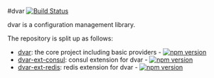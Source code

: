#dvar     [![Build Status](https://travis-ci.org/reneweb/dvar.svg?branch=master)](https://travis-ci.org/reneweb/dvar)

dvar is a configuration management library.

The repository is split up as follows:
- [dvar](https://github.com/reneweb/dvar/tree/master/dvar): the core project including basic providers - [![npm version](https://badge.fury.io/js/dvar.svg)](https://badge.fury.io/js/dvar)
- [dvar-ext-consul](https://github.com/reneweb/dvar/tree/master/dvar-ext-consul): consul extension for dvar - [![npm version](https://badge.fury.io/js/dvar-ext-consul.svg)](https://badge.fury.io/js/dvar-ext-consul)
- [dvar-ext-redis](https://github.com/reneweb/dvar/tree/master/dvar-ext-redis): redis extension for dvar - [![npm version](https://badge.fury.io/js/dvar-ext-redis.svg)](https://badge.fury.io/js/dvar-ext-redis)
